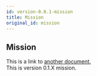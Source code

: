 ```yaml
---
id: version-0.0.1-mission
title: Mission
original_id: mission
---
```


## Mission
This is a link to [another document.](intro_concept/intro/mission.md)  
This is version 0.1.X mission.